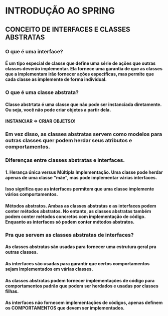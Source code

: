 # INTRODUÇÃO AO SPRING

## CONCEITO DE INTERFACES E CLASSES ABSTRATAS

### O que é uma interface?

#### É um tipo especial de classe que define uma série de ações que outras classes deverão implementar. Ela fornece uma garantia de que as classes que a implementam irão fornecer ações específicas, mas permite que cada classe as implemente de forma individual.

### O que é uma classe abstrata?

#### Classe abstrtata é uma classe que não pode ser instanciada diretamente. Ou seja, você não pode criar objetos a partir dela.

#### INSTANCIAR => CRIAR OBJETSO!

### Em vez disso, as classes abstratas servem como modelos para outras classes quer podem herdar seus atributos e comportamentos.

### Diferenças entre classes abstratas e interfaces.

#### 1. Herança única versus Múltipla Implementação. Uma classe pode herdar apenas de uma classe "mãe", mas pode implementar várias interfaces.

#### Isso significa que as interfaces permitem que uma classe implemente vários comportamentos.

#### Métodos abstratos. Ambas as classes abstratas e as interfaces podem conter métodos abstratos. No entanto, as classes abstratas também podem conter métodos concretos com implementação de código. Enquanto as interfaces só podem conter métodos abstratos.

### Pra que servem as classes abstratas de interfaces?

#### As classes abstratas são usadas para fornecer uma estrutura geral pra outras classes.

#### As interfaces são usadas para garantir que certos comportamentos sejam implementados em várias classes.

#### As classes abstratas podem fornecer implementações de código para comportamentos padrão que podem ser herdados e usadas por classes filhas.

#### As interfaces não fornecem implementações de códigos, apenas definem os COMPORTAMENTOS que devem ser implementados.